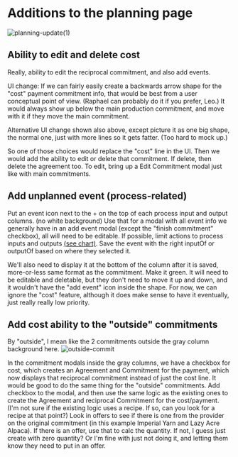 # Additions to the planning page

![planning-update(1)](https://github.com/user-attachments/assets/e30b5649-2682-4087-b159-3afe8d67c72f)

## Ability to edit and delete cost

Really, ability to edit the reciprocal commitment, and also add events. 

UI change: If we can fairly easily create a backwards arrow shape for the "cost" payment commitment info, that would be best from a user conceptual point of view.  (Raphael can probably do it if you prefer, Leo.)  It would always show up below the main production commitment, and move with it if they move the main commitment.

Alternative UI change shown also above, except picture it as one big shape, the normal one, just with more lines so it gets fatter.  (Too hard to mock up.)

So one of those choices would replace the "cost" line in the UI.  Then we would add the ability to edit or delete that commitment.  If delete, then delete the agreement too.  To edit, bring up a Edit Commitment modal just like with main commitments.

## Add unplanned event (process-related)

Put an event icon next to the + on the top of each process input and output columns. (no white background) Use that for a modal with all event info we generally have in an add event modal (except the "finish commitment" checkbox), all will need to be editable.  If possible, limit actions to process inputs and outputs [(see chart)](https://www.valueflo.ws/concepts/actions/#behaviors-by-action).  Save the event with the right inputOf or outputOf based on where they selected it.

We'll also need to display it at the bottom of the column after it is saved, more-or-less same format as the commitment.  Make it green.  It will need to be editable and deletable, but they don't need to move it up and down, and it wouldn't have the "add event" icon inside the shape.  For now, we can ignore the "cost" feature, although it does make sense to have it eventually, just really really low priority.

## Add cost ability to the "outside" commitments

By "outside", I mean like the 2 commitments outside the gray column background here.
![outside-commit](https://github.com/user-attachments/assets/ce6b7b9b-326a-43b6-9285-435e54507be5)

In the commitment modals inside the gray columns, we have a checkbox for cost, which creates an Agreement and Commitment for the payment, which now displays that reciprocal commitment instead of just the cost line.  It would be good to do the same thing for the "outside" commitments.  Add checkbox to the modal, and then use the same logic as the existing ones to create the Agreement and reciprocal Commitment for the cost/payment.  (I'm not sure if the existing logic uses a recipe.  If so, can you look for a recipe at that point?)  Look in offers to see if there is one from the provider on the original commitment (in this example Imperial Yarn and Lazy Acre Alpaca). If there is an offer, use that to calc the quantity.  If not, I guess just create with zero quantity?  Or I'm fine with just not doing it, and letting them know they need to put in an offer.
